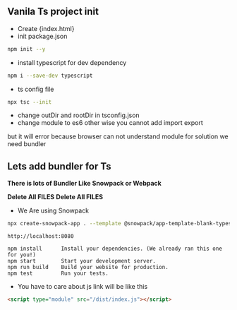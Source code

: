 ## Vanila Ts project init

- Create {index.html}
- init package.json

```bash
npm init --y
```

- install typescript for dev dependency

```bash
npm i --save-dev typescript
```

- ts config file

```bash
npx tsc --init
```

- change outDir and rootDir in tsconfig.json
- change module to es6 other wise you cannot add import export
<p>but it will error because browser can not understand module for solution we need bundler
</p>

## Lets add bundler for Ts

**There is lots of Bundler Like Snowpack or Webpack**

**Delete All FILES**
**Delete All FILES**

- We Are using Snowpack

```bash
npx create-snowpack-app . --template @snowpack/app-template-blank-typescript --force
```

```text
http://localhost:8080
```

```text
npm install      Install your dependencies. (We already ran this one for you!)
npm start        Start your development server.
npm run build    Build your website for production.
npm test         Run your tests.
```

- You have to care about js link will be like this

```html
<script type="module" src="/dist/index.js"></script>
```

